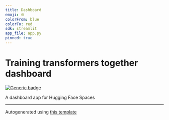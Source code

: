 ```yaml
---
title: Dashboard
emoji: 🌐
colorFrom: blue
colorTo: red
sdk: streamlit
app_file: app.py
pinned: true
---
```


# Training transformers together dashboard

[![Generic badge](https://img.shields.io/badge/🤗-Open%20In%20Spaces-blue.svg)](https://huggingface.co/spaces/training-transformers-together/training-transformers-together-dashboard)

A dashboard app for Hugging Face Spaces


---

Autogenerated using [this template](https://github.com/nateraw/spaces-template)
